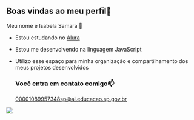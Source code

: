 ## Boas vindas ao meu perfil🤡

Meu nome é Isabela Samara 🤦 

- Estou estudando no [Alura](https://www.alura.com.br)
- Estou me desenvolvendo na linguagem JavaScript
- Utilizo esse espaço para minha organização e compartilhamento dos meus projetos desenvolvidos

  ### Você entra em contato comigo📫

  00001089957348sp@al.educacao.sp.gov.br

![](https://media1.tenor.com/m/eDFqGeJ7AaoAAAAC/birthday-girl.gif)
